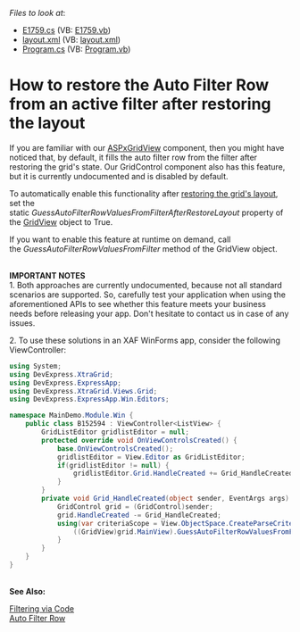 <!-- default file list -->
*Files to look at*:

* [E1759.cs](./CS/WindowsApplication1/E1759.cs) (VB: [E1759.vb](./VB/WindowsApplication1/E1759.vb))
* [layout.xml](./CS/WindowsApplication1/layout.xml) (VB: [layout.xml](./VB/WindowsApplication1/layout.xml))
* [Program.cs](./CS/WindowsApplication1/Program.cs) (VB: [Program.vb](./VB/WindowsApplication1/Program.vb))
<!-- default file list end -->
# How to restore the Auto Filter Row from an active filter after restoring the layout


<p>If you are familiar with our <a href="http://documentation.devexpress.com/#AspNet/CustomDocument7873">ASPxGridView</a> component, then you might have noticed that, by default, it fills the auto filter row from the filter after restoring the grid's state. Our GridControl component also has this feature, but it is currently undocumented and is disabled by default.</p>
<p>To automatically enable this functionality after <a href="http://documentation.devexpress.com/#WindowsForms/CustomDocument772">restoring the grid's layout</a>, set the static <em>GuessAutoFilterRowValuesFromFilterAfterRestoreLayout</em> property of the <a href="https://documentation.devexpress.com/#WindowsForms/clsDevExpressXtraGridViewsGridGridViewtopic">GridView</a> object to True.</p>
<p>If you want to enable this feature at runtime on demand, call the <em>GuessAutoFilterRowValuesFromFilter</em> method of the GridView object.</p>
<p><br><strong>IMPORTANT NOTES</strong><br>1. Both approaches are currently undocumented, because not all standard scenarios are supported. So, carefully test your application when using the aforementioned APIs to see whether this feature meets your business needs before releasing your app. Don't hesitate to contact us in case of any issues.</p>
<p>2. To use these solutions in an XAF WinForms app, consider the following ViewController:</p>


```cs
using System;
using DevExpress.XtraGrid;
using DevExpress.ExpressApp;
using DevExpress.XtraGrid.Views.Grid;
using DevExpress.ExpressApp.Win.Editors;

namespace MainDemo.Module.Win {
    public class B152594 : ViewController<ListView> {
        GridListEditor gridlistEditor = null;
        protected override void OnViewControlsCreated() {
            base.OnViewControlsCreated();
            gridlistEditor = View.Editor as GridListEditor;
            if(gridlistEditor != null) {
                gridlistEditor.Grid.HandleCreated += Grid_HandleCreated;
            }
        }
        private void Grid_HandleCreated(object sender, EventArgs args) {
            GridControl grid = (GridControl)sender;
            grid.HandleCreated -= Grid_HandleCreated;
            using(var criteriaScope = View.ObjectSpace.CreateParseCriteriaScope()) {
                ((GridView)grid.MainView).GuessAutoFilterRowValuesFromFilter();
            }
        }
    }
}

```


<p><br><strong>See Also:</strong></p>
<p><a href="http://documentation.devexpress.com/#WindowsForms/CustomDocument2567">Filtering via Code</a><br> <a href="http://documentation.devexpress.com/#WindowsForms/CustomDocument1428">Auto Filter Row</a></p>

<br/>


